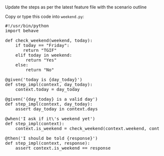 
Update the steps as per the latest feature file with the scenario outline

Copy or type this code into `weekend.py`:

<pre class="file" data-filename="weekend.py" data-target="replace">
#!/usr/bin/python
import behave

def check_weekend(weekend, today):
    if today == "Friday":
       return "TGIF"
    elif today in weekend:
        return "Yes"
    else:
        return "No"

@given('today is {day_today}')
def step_impl(context, day_today):
    context.today = day_today

@given('{day_today} is a valid day')
def step_impl(context, day_today):
    assert day_today in context.days

@when('I ask if it\'s weekend yet')
def step_impl(context):
    context.is_weekend = check_weekend(context.weekend, context.today)
    
@then('I should be told {response}')
def step_impl(context, response):
    assert context.is_weekend == response

</pre>

